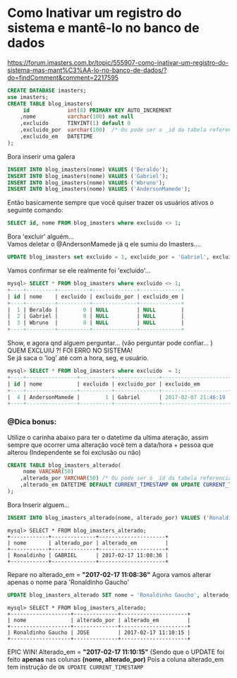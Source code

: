 # Como Inativar um registro do sistema e mantê-lo  no banco de dados

https://forum.imasters.com.br/topic/555907-como-inativar-um-registro-do-sistema-mas-mant%C3%AA-lo-no-banco-de-dados/?do=findComment&comment=2217595

```sql
CREATE DATABASE imasters;
use imasters;
CREATE TABLE blog_imasters(
     id            int(8) PRIMARY KEY AUTO_INCREMENT
    ,nome          varchar(100) not null
    ,excluido      TINYINT(1) default 0
    ,excluido_por  varchar(100)  /* Ou pode ser o _id da tabela referenciado o user que exclui como FOREING KEY*/
    ,excluido_em   DATETIME
);
```

Bora inserir uma galera
```sql
INSERT INTO blog_imasters(nome) VALUES ('Beraldo');
INSERT INTO blog_imasters(nome) VALUES ('Gabriel');
INSERT INTO blog_imasters(nome) VALUES ('Wbruno');
INSERT INTO blog_imasters(nome) VALUES ('AndersonMamede');
```


Então basicamente sempre que você quiser trazer os usuários ativos o seguinte comando: 
```sql
SELECT id, nome FROM blog_imasters where excluido <> 1;
```

Bora 'excluir' alguém...  
Vamos deletar o @AndersonMamede já q ele sumiu do Imasters....

```sql
UPDATE blog_imasters set excluido = 1, excluido_por = 'Gabriel', excluido_em = now() where nome = 'AndersonMamede'
```

Vamos confirmar se ele realmente foi 'excluido'...
```sql
mysql> SELECT * FROM blog_imasters where excluido <> 1;
+----+---------+----------+--------------+-------------+
| id | nome    | excluido | excluido_por | excluido_em |
+----+---------+----------+--------------+-------------+
|  1 | Beraldo |        0 | NULL         | NULL        |
|  2 | Gabriel |        0 | NULL         | NULL        |
|  3 | Wbruno  |        0 | NULL         | NULL        |
+----+---------+----------+--------------+-------------+
```

Show, e agora qnd alguem perguntar... (vão perguntar pode confiar... )  QUEM EXCLUIU ?! FOI ERRO NO SISTEMA!  
Se já saca o 'log' até com a hora, seg, e usuário.

```sql
mysql> SELECT * FROM blog_imasters where excluido  = 1;
+----+----------------+----------+--------------+---------------------+
| id | nome           | excluido | excluido_por | excluido_em         |
+----+----------------+----------+--------------+---------------------+
|  4 | AndersonMamede |        1 | Gabriel      | 2017-02-07 21:46:19 |
+----+----------------+----------+--------------+---------------------+
```



### @Dica bonus: 
Utilize o carinha abaixo para ter o datetime da ultima ateração, assim sempre que ocorrer uma alteração você tem a data/hora + pessoa que alterou (Independente se foi exclusão ou não)
```sql 
CREATE TABLE blog_imasters_alterado(
	 nome VARCHAR(50)
    ,alterado_por VARCHAR(50) /* Ou pode ser o _id da tabela referenciado o user que exclui como FOREING KEY*/
    ,alterado_em DATETIME DEFAULT CURRENT_TIMESTAMP ON UPDATE CURRENT_TIMESTAMP    
);
```

Bora Inserir alguem...
```sql
INSERT INTO blog_imasters_alterado(nome, alterado_por) VALUES ('Ronaldinho', 'GABRIEL');
```
```
mysql> SELECT * FROM blog_imasters_alterado;
+------------+--------------+---------------------+
| nome       | alterado_por | alterado_em         |
+------------+--------------+---------------------+
| Ronaldinho | GABRIEL      | 2017-02-17 11:08:36 |
+------------+--------------+---------------------+
```

Repare no alterado_em = **"2017-02-17 11:08:36"**
Agora vamos alterar apenas o nome para 'Ronaldinho Gaucho'

```sql
UPDATE blog_imasters_alterado SET nome = 'Ronaldinho Gaucho', alterado_por = 'JOSE'
```
```
mysql> SELECT * FROM blog_imasters_alterado;
+-------------------+--------------+---------------------+
| nome              | alterado_por | alterado_em         |
+-------------------+--------------+---------------------+
| Ronaldinho Gaucho | JOSE         | 2017-02-17 11:10:15 |
+-------------------+--------------+---------------------+
```


EPIC WIN! Alterado_em = **"2017-02-17 11:10:15"** (Sendo que o UPDATE foi feito **apenas** nas colunas **(nome, alterado_por)**
Pois a coluna alterado_em tem instrução de ```ON UPDATE CURRENT_TIMESTAMP```
